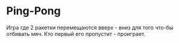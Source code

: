 # Ping-Pong
Игра где 2 ракетки перемещаются вверх - вниз для того что-бы отбивать мяч. Кто первый его пропустит - проиграет.
